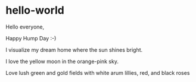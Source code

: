 # hello-world

Hello everyone,

Happy Hump Day :-)

I visualize my dream home where the sun shines bright.

I love the yellow moon in the orange-pink sky.

Love lush green and gold fields with white arum lillies, red, and black roses
